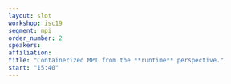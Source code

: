 ```yaml
---
layout: slot
workshop: isc19
segment: mpi
order_number: 2
speakers:
affiliation:
title: "Containerized MPI from the **runtime** perspective."
start: "15:40"
---
```

